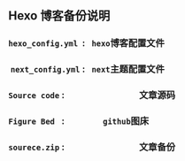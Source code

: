 ## Hexo 博客备份说明

###  `hexo_config.yml`  :    `hexo`博客配置文件

###  `next_config.yml`  :    `next`主题配置文件

###  `Source code` :        &emsp;&emsp;&emsp;&emsp;&emsp;&emsp;&emsp;&emsp;文章源码

### `Figure Bed ` : &emsp;&emsp;&emsp;&emsp;`github`图床

### `sourece.zip` : &emsp;&emsp;&emsp;&emsp;&emsp;&emsp;&emsp;&emsp;文章备份
